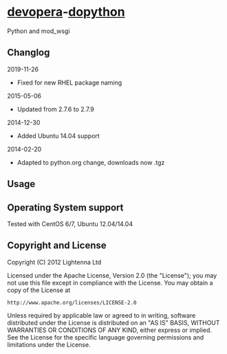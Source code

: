 [devopera](http://devopera.com)-[dopython](http://devopera.com/module/dopython)
==============

Python and mod_wsgi

Changlog
--------

2019-11-26

  * Fixed for new RHEL package naming

2015-05-06

  * Updated from 2.7.6 to 2.7.9

2014-12-30

  * Added Ubuntu 14.04 support

2014-02-20

  * Adapted to python.org change, downloads now .tgz

Usage
-----

Operating System support
------------------------

Tested with CentOS 6/7, Ubuntu 12.04/14.04

Copyright and License
---------------------

Copyright (C) 2012 Lightenna Ltd

Licensed under the Apache License, Version 2.0 (the "License"); you may not use this file except in compliance with the License. You may obtain a copy of the License at

    http://www.apache.org/licenses/LICENSE-2.0

Unless required by applicable law or agreed to in writing, software distributed under the License is distributed on an "AS IS" BASIS, WITHOUT WARRANTIES OR CONDITIONS OF ANY KIND, either express or implied. See the License for the specific language governing permissions and limitations under the License.
